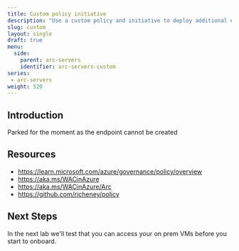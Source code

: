 ```yaml
---
title: Custom policy initiative
description: "Use a custom policy and initiative to deploy additional extensions for Windows Admin Center."
slug: custom
layout: single
draft: true
menu:
  side:
    parent: arc-servers
    identifier: arc-servers-custom
series:
 - arc-servers
weight: 520
---
```


## Introduction

Parked for the moment as the endpoint cannot be created

## Resources

* <https://learn.microsoft.com/azure/governance/policy/overview>
* <https://aka.ms/WACinAzure>
* <https://aka.ms/WACinAzure/Arc>
* <https://github.com/richeney/policy>


## Next Steps

In the next lab we'll test that you can access your on prem VMs before you start to onboard.
